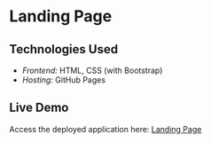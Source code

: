# Landing Page

## Technologies Used
- *Frontend:* HTML, CSS (with Bootstrap)
- *Hosting:* GitHub Pages

## Live Demo
Access the deployed application here: [Landing Page](https://github.com/akshitha61/Food-munch/blob/main/index.html)
